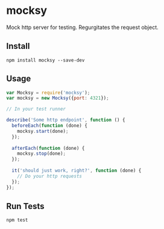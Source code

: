 # mocksy

Mock http server for testing. Regurgitates the request object.

## Install

```
npm install mocksy --save-dev
```

## Usage

```javascript
var Mocksy = require('mocksy');
var mocksy = new Mocksy({port: 4321});

// In your test runner

describe('Some http endpoint', function () {
  beforeEach(function (done) {
    mocksy.start(done);
  });
  
  afterEach(function (done) {
    mocksy.stop(done);
  });
  
  it('should just work, right?', function (done) {
    // Do your http requests
  });
});

```

## Run Tests

```
npm test
```
